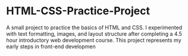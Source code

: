 # HTML-CSS-Practice-Project
A small project to practice the basics of HTML and CSS. I experimented with text formatting, images, and layout structure after completing a 4.5 hour introductory web development course. This project represents my early steps in front-end developmen
